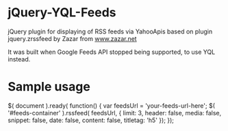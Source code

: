 # jQuery-YQL-Feeds
jQuery plugin for displaying of RSS feeds via YahooApis based on plugin jquery.zrssfeed by Zazar from www.zazar.net

It was built when Google Feeds API stopped being supported, to use YQL instead.

# Sample usage

$( document ).ready( function() {
  var feedsUrl = 'your-feeds-url-here';
  $( '#feeds-container' ).rssfeed( feedsUrl, {
    limit: 3,
    header: false,
    media: false,
    snippet: false,
    date: false,
    content: false,
    titletag: 'h5'
  });
});
